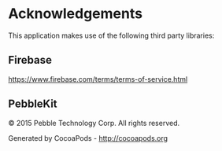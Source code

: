 # Acknowledgements
This application makes use of the following third party libraries:

## Firebase

https://www.firebase.com/terms/terms-of-service.html

## PebbleKit

© 2015 Pebble Technology Corp. All rights reserved.

Generated by CocoaPods - http://cocoapods.org
